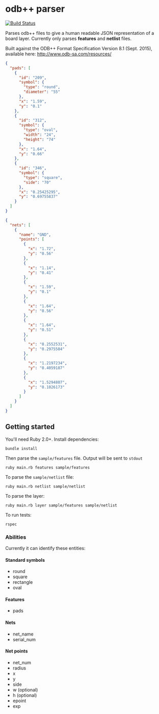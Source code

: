 # odb++ parser

[![Build Status](https://travis-ci.org/capablemonkey/odb-pp-parser.svg?branch=master)](https://travis-ci.org/capablemonkey/odb-pp-parser)

Parses odb++ files to give a human readable JSON representation of a board layer.  Currently only parses **features** and **netlist** files.

Built against the ODB++ Format Specification Version 8.1 (Sept. 2015), available here: http://www.odb-sa.com/resources/

```json
{
  "pads": [
    {
      "id": "209",
      "symbol": {
        "type": "round",
        "diameter": "55"
      },
      "x": "1.59",
      "y": "0.1"
    },
    {
      "id": "312",
      "symbol": {
        "type": "oval",
        "width": "24",
        "height": "74"
      },
      "x": "1.64",
      "y": "0.66"
    },
    {
      "id": "346",
      "symbol": {
        "type": "square",
        "side": "70"
      },
      "x": "0.25425295",
      "y": "0.69755837"
    }
  ]
}
```

```json
{
  "nets": [
    {
      "name": "GND",
      "points": [
        {
          "x": "1.72",
          "y": "0.56"
        },
        {
          "x": "1.14",
          "y": "0.41"
        },
        {
          "x": "1.59",
          "y": "0.1"
        },
        {
          "x": "1.64",
          "y": "0.56"
        },
        {
          "x": "1.64",
          "y": "0.51"
        },
        {
          "x": "0.2552531",
          "y": "0.2975584"
        },
        {
          "x": "1.2197234",
          "y": "0.4059187"
        },
        {
          "x": "1.5294807",
          "y": "0.1026173"
        }
      ]
    }
  ]
}
```

## Getting started

You'll need Ruby 2.0+.  Install dependencies:

```
bundle install
```

Then parse the `sample/features` file.  Output will be sent to `stdout`

```
ruby main.rb features sample/features
```

To parse the `sample/netlist` file:

```
ruby main.rb netlist sample/netlist
```

To parse the layer:

```
ruby main.rb layer sample/features sample/netlist
```

To run tests:

```
rspec
```

### Abilities

Currently it can identify these entities:

#### Standard symbols

- round
- square
- rectangle
- oval

#### Features

- pads

#### Nets

- net_name
- serial_num

#### Net points

- net_num
- radius
- x
- y
- side
- w (optional)
- h (optional)
- epoint
- exp